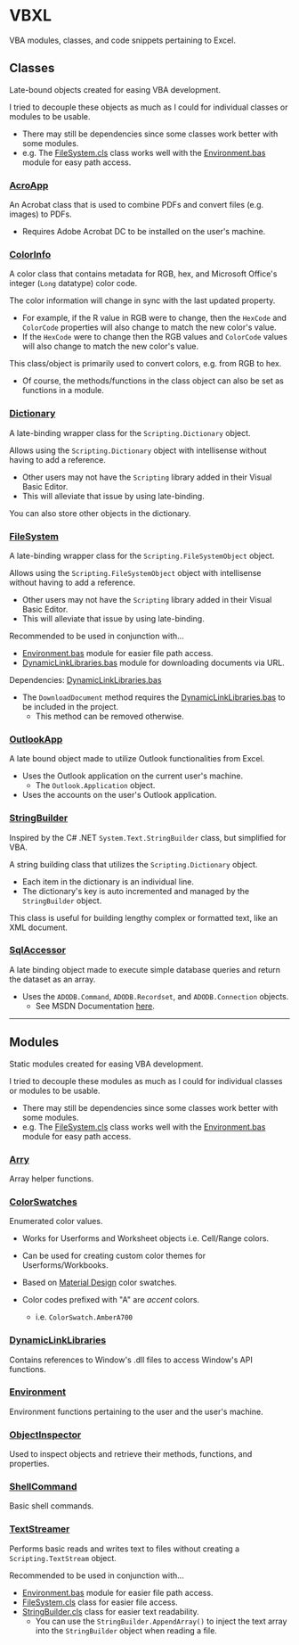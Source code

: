 # VBXL
VBA modules, classes, and code snippets pertaining to Excel.

## Classes

Late-bound objects created for easing VBA development.

I tried to decouple these objects as much as I could for individual classes or modules to be usable.
- There may still be dependencies since some classes work better with some modules.
- e.g. The [FileSystem.cls](/VBXL/Classes/FileSystem/FileSystem.cls) class works well with the [Environment.bas](/VBXL/Modules/Environment/Environment.bas) module for easy path access.

### [AcroApp](/VBXL/Classes/AcroApp/)

An Acrobat class that is used to combine PDFs and convert files (e.g. images) to PDFs.

- Requires Adobe Acrobat DC to be installed on the user's machine.


### [ColorInfo](/VBXL/Classes/ColorInfo/)

A color class that contains metadata for RGB, hex, and Microsoft Office's integer (`Long` datatype) color code.

The color information will change in sync with the last updated property.
- For example, if the R value in RGB were to change, then the `HexCode` and `ColorCode` properties will also change to match the new color's value.
- If the `HexCode` were to change then the RGB values and `ColorCode` values will also change to match the new color's value.

This class/object is primarily used to convert colors, e.g. from RGB to hex.
- Of course, the methods/functions in the class object can also be set as functions in a module.


### [Dictionary](/VBXL/Classes/Dictionary/)

A late-binding wrapper class for the `Scripting.Dictionary` object.

Allows using the `Scripting.Dictionary` object with intellisense without having to add a reference.
- Other users may not have the `Scripting` library added in their Visual Basic Editor. 
- This will alleviate that issue by using late-binding.

You can also store other objects in the dictionary.


### [FileSystem](/VBXL/Classes/FileSystem/)

A late-binding wrapper class for the `Scripting.FileSystemObject` object.

Allows using the `Scripting.FileSystemObject` object with intellisense without having to add a reference.
- Other users may not have the `Scripting` library added in their Visual Basic Editor. 
- This will alleviate that issue by using late-binding.

Recommended to be used in conjunction with...
- [Environment.bas](/VBXL/Modules/Environment/Environment.bas) module for easier file path access.
- [DynamicLinkLibraries.bas](/VBXL/Modules/DynamicLinkLibraries/DynamicLinkLibraries.bas) module for downloading documents via URL.

Dependencies:
[DynamicLinkLibraries.bas](/VBXL/Modules/DynamicLinkLibraries/DynamicLinkLibraries.bas)
- The `DownloadDocument` method requires the [DynamicLinkLibraries.bas](/VBXL/Modules/DynamicLinkLibraries/DynamicLinkLibraries.bas) to be included in the project.
    - This method can be removed otherwise.

### [OutlookApp](/VBXL/Classes/OutlookApp/)

A late bound object made to utilize Outlook functionalities from Excel.
- Uses the Outlook application on the current user's machine.
    - The `Outlook.Application` object.
- Uses the accounts on the user's Outlook application.

### [StringBuilder](/VBXL/Classes/StringBuilder/)

Inspired by the C# .NET `System.Text.StringBuilder` class, but simplified for VBA.

A string building class that utilizes the `Scripting.Dictionary` object.
- Each item in the dictionary is an individual line.
- The dictionary's key is auto incremented and managed by the `StringBuilder` object.

This class is useful for building lengthy complex or formatted text, like an XML document.

### [SqlAccessor](/VBXL/Classes/SqlAccessor/)

A late binding object made to execute simple database queries and return the dataset as an array.
- Uses the `ADODB.Command`, `ADODB.Recordset`, and `ADODB.Connection` objects.
    - See MSDN Documentation [here](https://docs.microsoft.com/en-us/sql/ado/guide/data/creating-and-executing-a-simple-command?view=sql-server-ver15).


---

## Modules

Static modules created for easing VBA development.

I tried to decouple these modules as much as I could for individual classes or modules to be usable.
- There may still be dependencies since some classes work better with some modules.
- e.g. The [FileSystem.cls](/VBXL/Classes/FileSystem/FileSystem.cls) class works well with the [Environment.bas](/VBXL/Modules/Environment/Environment.bas) module for easy path access.

### [Arry](/VBXL/Modules/Arry/)

Array helper functions.

### [ColorSwatches](/VBXL/Modules/ColorSwatches/)

Enumerated color values. 

- Works for Userforms and Worksheet objects i.e. Cell/Range colors.
- Can be used for creating custom color themes for Userforms/Workbooks.
- Based on [Material Design](https://www.materialpalette.com/colors) color swatches.


- Color codes prefixed with "A" are _accent_ colors.
    - i.e. `ColorSwatch.AmberA700`


### [DynamicLinkLibraries](/VBXL/Modules/DynamicLinkLibraries/)

Contains references to Window's .dll files to access Window's API functions.

### [Environment](/VBXL/Modules/Environment/)

Environment functions pertaining to the user and the user's machine.

### [ObjectInspector](/VBXL/Modules/ObjectInspector/)

Used to inspect objects and retrieve their methods, functions, and properties.

### [ShellCommand](/VBXL/Modules/ShellCommand/)

Basic shell commands.

### [TextStreamer](/VBXL/Modules/TextStreamer/)

Performs basic reads and writes text to files without creating a `Scripting.TextStream` object.

Recommended to be used in conjunction with...
- [Environment.bas](/VBXL/Modules/Environment/Environment.bas) module for easier file path access.
- [FileSystem.cls](/VBXL/Classes/FileSystem/FileSystem.cls) class for easier file access.
- [StringBuilder.cls](/VBXL/Classes/StringBuilder/StringBuilder.cls) class for easier text readability.
    - You can use the `StringBuilder.AppendArray()` to inject the text array into the `StringBuilder` object when reading a file.
